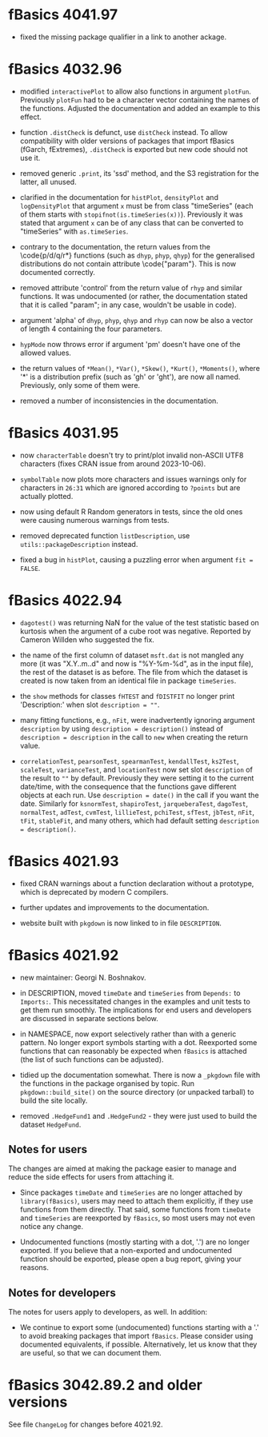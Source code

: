 # fBasics 4041.97

- fixed the missing package qualifier in a link to another ackage.



# fBasics 4032.96

- modified `interactivePlot` to allow also functions in argument
  `plotFun`. Previously `plotFun` had to be a character vector containing the
  names of the functions. Adjusted the documentation and added an example to
  this effect.

- function `.distCheck` is defunct, use `distCheck` instead. To allow
  compatibility with older versions of packages that import fBasics (fGarch,
  fExtremes), `.distCheck` is exported but new code should not use it.

- removed generic `.print`, its 'ssd' method, and the S3 registration for the
  latter, all unused.

- clarified in the documentation for `histPlot`, `densityPlot` and
  `logDensityPlot` that argument `x` must be from class "timeSeries" (each of
  them starts with `stopifnot(is.timeSeries(x))`). Previously it was stated that
  argument `x` can be of any class that can be converted to "timeSeries" with
  `as.timeSeries`.

- contrary to the documentation, the return values from the \code{p/d/q/r*}
  functions (such as `dhyp`, `phyp`, `qhyp`) for the generalised distributions
  do not contain attribute \code{"param"}. This is now documented correctly.

- removed attribute 'control' from the return value of `rhyp` and similar
  functions. It was undocumented (or rather, the documentation stated that it is
  called "param"; in any case, wouldn't be usable in code).

- argument 'alpha' of `dhyp`, `phyp`, `qhyp` and `rhyp` can now be also a
  vector of length 4 containing the four parameters.

- `hypMode` now throws error if argument 'pm' doesn't have one of the allowed
  values.

- the return values of `*Mean()`, `*Var()`, `*Skew()`, `*Kurt()`, `*Moments()`,
  where '*' is a distribution prefix (such as 'gh' or 'ght'), are now all named.
  Previously, only some of them were.

- removed a number of inconsistencies in the documentation.

 
# fBasics 4031.95

- now `characterTable` doesn't try to print/plot invalid non-ASCII UTF8
  characters (fixes CRAN issue from around 2023-10-06).

- `symbolTable` now plots more characters and issues warnings only for
  characters in `26:31` which are ignored according to `?points` but are
  actually plotted.

- now using default R Random generators in tests, since the old ones were
  causing numerous warnings from tests.

- removed deprecated function `listDescription`, use `utils::packageDescription`
  instead.

- fixed a bug in `histPlot`, causing a puzzling error when argument
  `fit = FALSE`.


# fBasics 4022.94

- `dagotest()` was returning NaN for the value of the test statistic based on
  kurtosis when the argument of a cube root was negative. Reported by Cameron
  Willden who suggested the fix.

- the name of the first column of dataset `msft.dat` is not mangled any more (it
  was "X.Y..m..d" and now is "%Y-%m-%d", as in the input file), the rest of the
  dataset is as before. The file from which the dataset is created is now taken
  from an identical file in package `timeSeries`.

- the `show` methods for classes `fHTEST` and `fDISTFIT` no longer print
  'Description:' when slot `description = ""`.

- many fitting functions, e.g., `nFit`, were inadvertently ignoring argument
  `description` by using `description = description()` instead of
  `description = description` in the call to `new` when creating the return
  value.

- `correlationTest`, `pearsonTest`, `spearmanTest`, `kendallTest`, `ks2Test`,
  `scaleTest`, `varianceTest`, and `locationTest` now set slot `description` of
  the result to `""` by default. Previously they were setting it to the current
  date/time, with the consequence that the functions gave different objects at
  each run. Use `description = date()` in the call if you want the
  date. Similarly for `ksnormTest`, `shapiroTest`, `jarqueberaTest`, `dagoTest`,
  `normalTest`, `adTest`, `cvmTest`, `lillieTest`, `pchiTest`, `sfTest`,
  `jbTest`, `nFit`, `tFit`, `stableFit`, and many others, which had default
  setting `description = description()`.


# fBasics 4021.93

- fixed CRAN warnings about a function declaration without a prototype, which is
  deprecated by modern C compilers.

- further updates and improvements to the documentation.

- website built with `pkgdown` is now linked to in file `DESCRIPTION`.


# fBasics 4021.92

- new maintainer: Georgi N. Boshnakov.

- in DESCRIPTION, moved `timeDate` and `timeSeries` from `Depends:` to
  `Imports:`. This necessitated changes in the examples and unit tests to get
  them run smoothly. The implications for end users and developers are discussed
  in separate sections below.

- in NAMESPACE, now export selectively rather than with a generic pattern.  No
  longer export symbols starting with a dot. Reexported some functions that can
  reasonably be expected when `fBasics` is attached (the list of such functions
  can be adjusted).
  
- tidied up the documentation somewhat. There is now a `_pkgdown` file with the
  functions in the package organised by topic. Run `pkgdown::build_site()` on
  the source directory (or unpacked tarball) to build the site locally.

- removed `.HedgeFund1` and `.HedgeFund2` - they were just used to build the
  dataset `HedgeFund`.

## Notes for users

The changes are aimed at making the package easier to manage and reduce the side
effects for users from attaching it.

- Since packages `timeDate` and `timeSeries` are no longer attached by
  `library(fBasics)`, users may need to attach them explicitly, if they use
  functions from them directly. That said, some functions from `timeDate` and
  `timeSeries` are reexported by `fBasics`, so most users may not even notice
  any change.

- Undocumented functions (mostly starting with a dot, '.') are no longer
  exported. If you believe that a non-exported and undocumented function should
  be exported, please open a bug report, giving your reasons.


## Notes for developers

  The notes for users apply to developers, as well. In addition:

- We continue to export some (undocumented) functions starting with a '.' to
  avoid breaking packages that import `fBasics`. Please consider using
  documented equivalents, if possible. Alternatively, let us know that they are
  useful, so that we can document them. 





# fBasics 3042.89.2 and older versions

  See file `ChangeLog` for changes before 4021.92.

